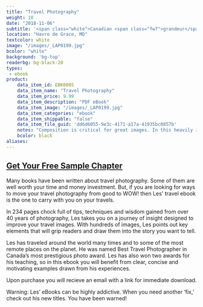 ```yaml
---
title: "Travel Photography"
weight: 10
date: "2018-11-06"
subtitle: '<span class="white">Canadian <span class="fw7">grandeur</span> and wildlife.</span>'
location: "Havre de Grace, MD"
textcolor: white
image: "/images/_LAP0199.jpg"
bcolor: "white"
background: 'bg-top'
readerbg: bg-black-20
types:
 - ebook
product:
    data_item_id: EBK0005
    data_item_name: "Travel Photography"
    data_item_price: 9.99
    data_item_description: "PDF eBook"
    data_item_image: "/images/_LAP0199.jpg"
    data_item_categories: "ebook"
    data_item_shippable: "false"
    data_item_file_guid: 'dd6d6055-9e3c-4171-a17a-41935bc0857b'
    notes: "Composition is critical for great images. In this heavily illustrated ebook Les covers some of the most important elements of composition so you can create winning images."
    bcolor: black
aliases:
---
```

## [Get Your Free Sample Chapter](/images/travel-sample.pdf)

Many books have been written about travel photography. Some of them are well worth your time and money investment. But, if you are looking for ways to move your travel photography from good to WOW! then Les' travel ebook is the one to carry with you on your travels.

In 234 pages chock full of tips, techniques and wisdom gained from over 40 years of photography, Les takes you on a journey of insight designed to improve your travel images. With hundreds of images, Les points out key elements that will grip readers and draw them into the story you want to tell.

Les has traveled around the world many times and to some of the most remote places on the planet. He was named Best Travel Photographer in Canada’s most prestigious photo award. Les has also won two awards for his teaching, so in this ebook you will benefit from clear, concise and motivating examples drawn from his experiences.

Upon purchase you will recieve an email with a link for immediate download.

Warning: Les’ eBooks can be highly addictive. When you need another ‘fix,’ check out his new titles. You have been warned!
